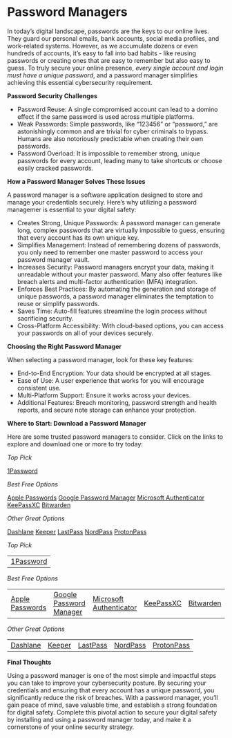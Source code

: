 # Password Managers

In today’s digital landscape, passwords are the keys to our online lives. They guard our personal emails, bank accounts, social media profiles, and work-related systems. However, as we accumulate dozens or even hundreds of accounts, it’s easy to fall into bad habits - like reusing passwords or creating ones that are easy to remember but also easy to guess. To truly secure your online presence, *every single account and login must have a unique password*, and a password manager simplifies achieving this essential cybersecurity requirement.

**Password Security Challenges**

- Password Reuse: A single compromised account can lead to a domino effect if the same password is used across multiple platforms.
- Weak Passwords: Simple passwords, like “123456” or “password,” are astonishingly common and are trivial for cyber criminals to bypass. Humans are also notoriously predictable when creating their own passwords.
- Password Overload: It is impossible to remember strong, unique passwords for every account, leading many to take shortcuts or choose easily cracked passwords.

**How a Password Manager Solves These Issues**

A password manager is a software application designed to store and manage your credentials securely. Here’s why utilizing a password managemer is essential to your digital safety:

- Creates Strong, Unique Passwords: A password manager can generate long, complex passwords that are virtually impossible to guess, ensuring that every account has its own unique key.
- Simplifies Management: Instead of remembering dozens of passwords, you only need to remember one master password to access your password manager vault.
- Increases Security: Password managers encrypt your data, making it unreadable without your master password. Many also offer features like breach alerts and multi-factor authentication (MFA) integration.
- Enforces Best Practices: By automating the generation and storage of unique passwords, a password manager eliminates the temptation to reuse or simplify passwords.
- Saves Time: Auto-fill features streamline the login process without sacrificing security.
- Cross-Platform Accessibility: With cloud-based options, you can access your passwords on all of your devices securely.

**Choosing the Right Password Manager**

When selecting a password manager, look for these key features:

- End-to-End Encryption: Your data should be encrypted at all stages.
- Ease of Use: A user experience that works for you will encourage consistent use.
- Multi-Platform Support: Ensure it works across your devices.
- Additional Features: Breach monitoring, password strength and health reports, and secure note storage can enhance your protection.

**Where to Start: Download a Password Manager**

Here are some trusted password managers to consider. Click on the links to explore and download one or more to try today:

*Top Pick*

[1Password](https://1password.com/)

*Best Free Options*

[Apple Passwords](https://apps.apple.com/us/app/passwords/id6473799789)  [Google Password Manager](https://support.google.com/accounts/answer/6208650?hl=en&co=GENIE.Platform%3DAndroid#zippy=%2Cget-started)  [Microsoft Authenticator](https://support.microsoft.com/en-us/account-billing/about-microsoft-authenticator-9783c865-0308-42fb-a519-8cf666fe0acc)  [KeePassXC](https://keepassxc.org/)  [Bitwarden](https://bitwarden.com/)

*Other Great Options*

[Dashlane](https://www.dashlane.com/personal-password-manager)  [Keeper](https://www.keepersecurity.com/)  [LastPass](https://www.lastpass.com/)  [NordPass](https://nordpass.com/password-manager/)  [ProtonPass](https://proton.me/pass)


*Top Pick*
<table width="100%">
  <tr>
    <td><a href="https://1password.com/" target="_1pwd">1Password</a></td>
  </tr>
</table>

*Best Free Options*
<table width="100%">
  <tr>
    <td><a href="https://apps.apple.com/us/app/passwords/id6473799789" target="_appl">Apple Passwords</a></td>
    <td><a href="https://support.google.com/accounts/answer/6208650?hl=en&co=GENIE.Platform%3DAndroid#zippy=%2Cget-started" target="_goog">Google Password Manager</a></td>
    <td><a href="https://support.microsoft.com/en-us/account-billing/about-microsoft-authenticator-9783c865-0308-42fb-a519-8cf666fe0acc" target="_msft">Microsoft Authenticator</a></td>
    <td><a href="https://keepassxc.org/" target="_kpxc">KeePassXC</a></td>
    <td><a href="https://bitwarden.com/" target="_bw">Bitwarden</a></td>
  </tr>
</table>

*Other Great Options*
<table width="100%">
  <tr>
    <td><a href="https://www.dashlane.com/personal-password-manager" target="_dl">Dashlane</a></td>
    <td><a href="https://www.keepersecurity.com/" target="_k">Keeper</a></td>
    <td><a href="https://www.lastpass.com/" target="_lp">LastPass</a></td>
    <td><a href="https://nordpass.com/password-manager/" target="_nord">NordPass</a></td>
    <td><a href="https://proton.me/pass" target="_proton">ProtonPass</a></td>
  </tr>
</table>



**Final Thoughts**

Using a password manager is one of the most simple and impactful steps you can take to improve your cybersecurity posture. By securing your credentials and ensuring that every account has a unique password, you significantly reduce the risk of breaches. With a password manager, you’ll gain peace of mind, save valuable time, and establish a strong foundation for digital safety. Complete this pivotal action to secure your digital safety by installing and using a password manager today, and make it a cornerstone of your online security strategy.
